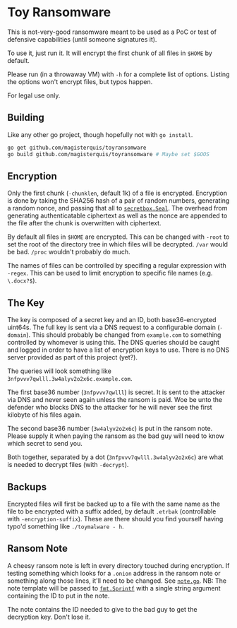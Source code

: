 Toy Ransomware
==============
This is not-very-good ransomware meant to be used as a PoC or test of defensive
capabilities (until someone signatures it).

To use it, just run it.  It will encrypt the first chunk of all files in
`$HOME` by default.

Please run (in a throwaway VM) with `-h` for a complete list of options.
Listing the options won't encrypt files, but typos happen.

For legal use only.

Building
--------
Like any other go project, though hopefully not with `go install`.

```bash
go get github.com/magisterquis/toyransomware
go build github.com/magisterquis/toyransomware # Maybe set $GOOS
```

Encryption
----------
Only the first chunk (`-chunklen`, default 1k) of a file is encrypted.
Encryption is done by taking the SHA256 hash of a pair of random numbers,
generating a random nonce, and passing that all to
[`secretbox.Seal`](https://godoc.org/golang.org/x/crypto/nacl/secretbox#Seal).
The overhead from generating authenticatable ciphertext as well as the nonce
are appended to the file after the chunk is overwritten with ciphertext.

By default all files in `$HOME` are encrypted.  This can be changed with
`-root` to set the root of the directory tree in which files will be decrypted.
`/var` would be bad.  `/proc` wouldn't probably do much.

The names of files can be controlled by specifing a regular expression with
`-regex`.  This can be used to limit encryption to specific file names (e.g.
`\.docx?$`).

The Key
-------
The key is composed of a secret key and an ID, both base36-encrypted uint64s.
The full key is sent via a DNS request to a configurable domain (`-domain`).
This should probably be changed from `example.com` to something controlled by
whomever is using this.  The DNS queries should be caught and logged in order
to have a list of encryption keys to use.  There is no DNS server provided as
part of this project (yet?).

The queries will look something like `3nfpvvv7qwlll.3w4alyv2o2x6c.example.com`.

The first base36 number (`3nfpvvv7qwlll`) is secret.  It is sent to the
attacker via DNS and never seen again unless the ransom is paid.  Woe be unto
the defender who blocks DNS to the attacker for he will never see the first
kilobyte of his files again.

The second base36 number (`3w4alyv2o2x6c`) is put in the ransom note.  Please
supply it when paying the ransom as the bad guy will need to know which secret
to send you.

Both together, separated by a dot (`3nfpvvv7qwlll.3w4alyv2o2x6c`) are what is
needed to decrypt files (with `-decrypt`).

Backups
-------
Encrypted files will first be backed up to a file with the same name as the
file to be encrypted with a suffix added, by default `.etrbak` (controllable
with `-encryption-suffix`).  These are there should you find yourself having
typo'd something like `./toymalware - h`.

Ransom Note
----------
A cheesy ransom note is left in every directory touched during encryption.  If
testing something which looks for a `.onion` address in the ransom note or
something along those lines, it'll need to be changed.  See
[`note.go`](./note.go).  NB: The note template will be passed to 
[`fmt.Sprintf`](https://golang.org/pkg/fmt/#Sprintf) with a single string
argument containing the ID to put in the note.

The note contains the ID needed to give to the bad guy to get the decryption
key.  Don't lose it.

